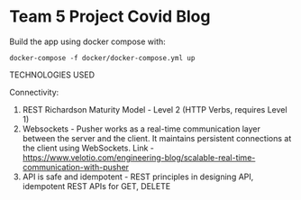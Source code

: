# Team 5 Project Covid Blog 

Build the app using docker compose with:

`docker-compose -f docker/docker-compose.yml up`


TECHNOLOGIES USED

Connectivity:
1) REST Richardson Maturity Model - Level 2 (HTTP Verbs, requires Level 1)
2) Websockets - Pusher works as a real-time communication layer between the server and the client. It maintains persistent connections at the client using WebSockets.
   Link - https://www.velotio.com/engineering-blog/scalable-real-time-communication-with-pusher
3) API is safe and idempotent - REST principles in designing API, idempotent REST APIs for GET, DELETE



